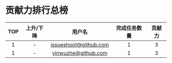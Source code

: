 贡献力排行总榜
================
| TOP| 上升/下降  | 用户名       | 完成任务数量   | 贡献力 |
|:---:|:---:|:---------------:|:-----------:|:-----:|
| 1 |  -  | issueshoot@github.com | 1 | 3 | 
| 1 |  -  | yinwuzhe@github.com | 1 | 3 | 
